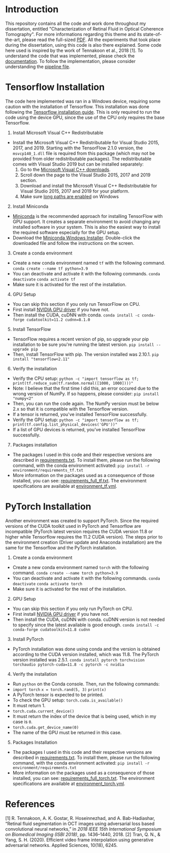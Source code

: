 # Introduction
This repository contains all the code and work done throughout my dissertation, entitled "Characterization of Retinal Fluid in Optical Coherence Tomography". For more informations regarding this theme and its state-of-the-art, please read the full-sized [PDF](dissertation/thesis.pdf). All the experiments that took place during the dissertation, using this code is also there explained. Some code here used is inspired by the work of Tennakoon et al., 2018 [1]. To understand the code that was implemented, please check the [documentation](documentation.md). To follow the implementation, please consider understanding the [pipeline file](pipeline.ipynb).

# Tensorflow Installation
The code here implemented was ran in a Windows device, requiring some caution with the installation of Tensorflow. This installation was done following the [Tensorflow installation guide](https://www.tensorflow.org/install/pip?hl=en#windows-native_1). This is only required to run the code using the device GPU, since the use of the CPU only requires the base Tensorflow.
1. Install Microsoft Visual C++ Redistributable
- Install the Microsoft Visual C++ Redistributable for Visual Studio 2015, 2017, and 2019. Starting with the TensorFlow 2.1.0 version, the  ```msvcp140_1.dll``` file is required from this package (which may not be provided from older redistributable packages). The redistributable comes with Visual Studio 2019 but can be installed separately:
  1. Go to the [Microsoft Visual C++ downloads](https://learn.microsoft.com/en-us/cpp/windows/latest-supported-vc-redist?view=msvc-170).
  2. Scroll down the page to the Visual Studio 2015, 2017 and 2019 section.
  3. Download and install the Microsoft Visual C++ Redistributable for Visual Studio 2015, 2017 and 2019 for your platform.
  4. Make sure [long paths are enabled](https://superuser.com/questions/1119883/windows-10-enable-ntfs-long-paths-policy-option-missing) on Windows

2. Install Miniconda  
- [Miniconda](https://docs.anaconda.com/miniconda/) is the recommended approach for installing TensorFlow with GPU support. It creates a separate environment to avoid changing any installed software in your system. This is also the easiest way to install the required software especially for the GPU setup.
- Download the [Miniconda Windows Installer](https://repo.anaconda.com/miniconda/Miniconda3-latest-Windows-x86_64.exe). Double-click the downloaded file and follow the instructions on the screen.

3. Create a conda environment
- Create a new conda environment named ```tf``` with the following command.
  ```conda create --name tf python=3.9```
- You can deactivate and activate it with the following commands.
  ```conda deactivate```
  ```conda activate tf```
- Make sure it is activated for the rest of the installation.

4. GPU Setup
- You can skip this section if you only run TensorFlow on CPU.
- First install [NVIDIA GPU driver](https://www.nvidia.com/Download/index.aspx) if you have not.
- Then install the CUDA, cuDNN with conda.
  ```conda install -c conda-forge cudatoolkit=11.2 cudnn=8.1.0```

5. Install TensorFlow
- TensorFlow requires a recent version of pip, so upgrade your pip installation to be sure you're running the latest version.
  ```pip install --upgrade pip```
- Then, install TensorFlow with pip. The version installed was 2.10.1.
  ```pip install "tensorflow<2.11"```

6. Verify the installation
- Verify the CPU setup:
  ```python -c "import tensorflow as tf; print(tf.reduce_sum(tf.random.normal([1000, 1000])))"```
- Note: I believe that the first time I did this, an error occured due to the wrong version of NumPy. If so happens, please consider:
  ```pip install "numpy<2"```
- Then, you can run the code again. The NumPy version must be below 2.x so that it is compatible with the Tensorflow version.
- If a tensor is returned, you've installed TensorFlow successfully.
- Verify the GPU setup:
  ```python -c "import tensorflow as tf; print(tf.config.list_physical_devices('GPU'))"```
- If a list of GPU devices is returned, you've installed TensorFlow successfully.

7. Packages installation
- The packages I used in this code and their respective versions are described in [requirements.txt](environment/requirements.txt). To install them, please run the following command, with the conda environment activated:
 ```pip install -r environment/requirements_tf.txt```
- More information on the packages used as a consequence of those installed, you can see: [requirements_full_tf.txt](environment/requirements_full_tf.txt). The environment specifications are available at [environment_tf.yml](environment/environment_tf.yml).

# PyTorch Installation
Another environment was created to support PyTorch. Since the required versions of the CUDA toolkit used in PyTorch and Tensorflow are incompatible (PyTorch latest version requires the CUDA version 11.8 or higher while Tensorflow requires the 11.2 CUDA version). The steps prior to the environment creation (Driver update and Anaconda installation) are the same for the Tensorflow and the PyTorch installation.

1. Create a conda environment
- Create a new conda environment named ```torch``` with the following command.
  ```conda create --name torch python=3.9```
- You can deactivate and activate it with the following commands.
  ```conda deactivate```
  ```conda activate torch```
- Make sure it is activated for the rest of the installation.

2. GPU Setup
- You can skip this section if you only run PyTorch on CPU.
- First install [NVIDIA GPU driver](https://www.nvidia.com/Download/index.aspx) if you have not.
- Then install the CUDA, cuDNN with conda. cuDNN version is not needed to specify since the latest available is good enough.
  ```conda install -c conda-forge cudatoolkit=11.8 cudnn```

3. Install PyTorch
- PyTorch installation was done using conda and the version is obtained according to the CUDA version installed, which was 11.8. The PyTorch version installed was 2.5.1.
  ```conda install pytorch torchvision torchaudio pytorch-cuda=11.8 -c pytorch -c nvidia```

4. Verify the installation
- Run ```python``` on the Conda console. Then, run the following commands:
- ```import torch``` ```x = torch.rand(5, 3)``` ```print(x)```
- A PyTorch tensor is expected to be printed.
- To check the GPU setup:
  ```torch.cuda.is_available()```
- It must return 1.
- ```torch.cuda.current_device()```
- It must return the index of the device that is being used, which in my case is ```0```.
- ```torch.cuda.get_device_name(0)```
- The name of the GPU must be returned in this case.

5. Packages Installation
- The packages I used in this code and their respective versions are described in [requirements.txt](environment/requirements.txt). To install them, please run the following command, with the conda environment activated: ```pip install -r environment/requirements.txt```
- More information on the packages used as a consequence of those installed, you can see: [requirements_full_torch.txt](environment/requirements_full_torch.txt). The environment specifications are available at [environment_torch.yml](environment/environment_torch.yml).

# References
[1] R. Tennakoon, A. K. Gostar, R. Hoseinnezhad, and A. Bab-Hadiashar, “Retinal fluid segmentation in OCT images using adversarial loss based convolutional neural networks,” in *2018 IEEE 15th International Symposium on Biomedical Imaging (ISBI 2018)*, pp. 1436–1440, 2018.
[2] Tran, Q. N., & Yang, S. H. (2020). Efficient video frame interpolation using generative adversarial networks. Applied Sciences, 10(18), 6245.
